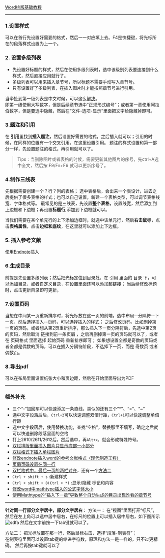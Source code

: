 
[Word排版基础教程](https://www.bilibili.com/video/BV1YQ4y1M73G/?spm_id_from=333.1007.top_right_bar_window_custom_collection.content.click&vd_source=9b0f22ba38b29446d9922bddebde1c5d)

---
### 1.设置样式
可以在首行先设置好需要的格式，然后一一对应填上去。F4是快捷键，将光标所在的段落样式设置为上一个。
### 2. 设置多级列表
* 先设置好标题的样式，然后在使用多级列表时，选中该级别列表要连接到什么样式，然后直接应用就行了。  
* 多级列表可以用来插入章节号，所以标题不需要手动写入章节号。    
* 只有设置好了多级列表，在插入图片时才能按照章节号进行引用。  


当牵扯到第一级列表是中文时候，可以这么[解决](https://blog.csdn.net/qq_42191914/article/details/105936695)。  
即第一级使用大写数字，但是后续章节选中“正规形式编号”；或者第一章使用阿拉伯数字，但是要选中隐藏，然后在“文件-选项-显示”里面把文字给隐藏掉即可。    


### 3.题注和引用
在 **引用**里找到**插入题注**，然后设置好需要的格式，之后插入就可以；引用的时候，在同样的位置有一个交叉引用，在这里设置引用。
题注的样式设置和第一部分一样，先设置题注的格式，再引用就可以了。
> Tips：当删除图片或者表格的时候，需要更新其他图片的序号，先ctrl+A选中全文，然后按 F9/Fn+F9 就可以更新序号了。
### 4.制作三线表
先根据需要创建一个？行？列的表格；
选中表格后，会出来一个表设计，进去之后提供了很多表格的样式；也可以自己设置，新建一个表格类型，可以调节表格线宽、字体格式等。
最常见的是三线表，先设置**整个表格**，设置线宽，然后添加到上边框和下边框；再设置**标题行**,添加到下边框就可以。

当我们需要在某个单元行的上下添加边框时，就选中该单元行，然后**右击鼠标**，点击**表格属性**，点击**边框和底纹**，在这里就可以添加上下边框。
### 5. 插入参考文献
使用[Endnote](./Endnote.md)插入
### 6.生成目录
前提是先设置多级列表；然后把光标定位到目录处，在 引用 里面的 目录 下，可以添加目录，或者自定义目录，在设置里面还可以添加超链接；
当后续修改标题时，点击更新目录即可更新。
### 7.设置页码
当想在中间某一页重新排序时，将光标放在这一页的前端，选中布局--分隔符--下一页，然后选择插入--页码，可以选择插入的样式；
之后修改页码，比如删掉第一页的页码，或者想从第2页重新排序，那么插入下一页分隔符后，先选中第2页的页码，然后取消 链接到前一条页眉 ，之后再删掉第一页的页码就可以了，或者在 页码格式 里面选择 起始页码 重新排序即可；
如果想设置全都是奇数的页码或者全都是偶数的页码，可以在插入分隔符阶段，不选择下一页，而是 奇数页 或者 偶数页。

### 8.导出pdf
可以在布局里面设置纸张大小和页边距，然后在开始里面导出为PDF


---

### 额外补充
* 三个“-”加回车可以快速添加一条直线，类似的还有三个“*”、“=”、“~”
* 选中文字段落后后，`Ctrl+2`可以快速调整双倍行距，`Ctrl+1`可以快速调整单倍行距
* 选中文字段落后，使用替换功能，查找“空格”，替换那里不填写，确定之后就可以快速删除段落里面的空格
* 打上2610/2611/2612后，然后选中，再`Alt+x`，就会形成特殊符号。
* [双栏排版里面插入图片只显示底部一小部分](https://blog.csdn.net/weixin_57242009/article/details/126029034?utm_medium=distribute.pc_relevant.none-task-blog-2~default~baidujs_baidulandingword~default-0-126029034-blog-106399018.235^v43^control&spm=1001.2101.3001.4242.1&utm_relevant_index=3)
* [双栏格式下插入单栏图片](https://blog.csdn.net/weixin_46902019/article/details/131234418?spm=1001.2101.3001.6650.5&utm_medium=distribute.pc_relevant.none-task-blog-2%7Edefault%7EBlogCommendFromBaidu%7ERate-5-131234418-blog-125625885.235%5Ev43%5Econtrol&depth_1-utm_source=distribute.pc_relevant.none-task-blog-2%7Edefault%7EBlogCommendFromBaidu%7ERate-5-131234418-blog-125625885.235%5Ev43%5Econtrol&utm_relevant_index=7)
* [修改endnote插入word的参考文献格式（现代制造工程）](https://blog.csdn.net/weixin_42616244/article/details/103539129)
* [页眉页码设置在同一行](https://zhidao.baidu.com/question/342895711.html#:~:text=%E6%96%B9%E6%B3%95%E6%AD%A5%E9%AA%A4%E5%A6%82%E4%B8%8B%EF%BC%9A%201%E3%80%81%E6%89%93%E5%BC%80%E9%9C%80%E8%A6%81%E6%93%8D%E4%BD%9C%E7%9A%84WORD%E6%96%87%E6%A1%A3%EF%BC%8C%E5%9C%A8%E6%8F%92%E5%85%A5%E9%80%89%E9%A1%B9%E5%8D%A1%E4%B8%AD%E7%82%B9%E5%87%BB%E2%80%9C%E9%A1%B5%E7%9C%89%E2%80%9D%EF%BC%8C%E5%B9%B6%E6%A0%B9%E6%8D%AE%E9%9C%80%E8%A6%81%E5%8F%AF%E9%80%89%E6%8B%A9%E4%B8%89%E6%A0%8F%E6%A0%B7%E5%BC%8F%E7%9A%84%E9%A1%B5%E7%9C%89%E6%8F%92%E5%85%A5%E3%80%82%20%E3%80%90%E6%96%B9%E4%BE%BF%E5%9C%A8%E5%90%8E%E9%9D%A2,%E4%B8%80%E6%A0%8F%E6%8F%92%E5%85%A5%E9%A1%B5%E7%A0%81%E3%80%91%202%E3%80%81%E8%BE%93%E5%85%A5%E9%A1%B5%E7%9C%89%E7%9B%B8%E5%85%B3%E6%96%87%E6%9C%AC%E5%86%85%E5%AE%B9%EF%BC%8C%E7%84%B6%E5%90%8E%E5%B0%86%E5%85%89%E6%A0%87%E5%81%9C%E5%9C%A8%E5%90%8E%E9%9D%A2%E4%B8%80%E6%A0%8F%E4%B8%8A%EF%BC%8C%E7%82%B9%E5%87%BB%E6%8F%92%E5%85%A5%E9%80%89%E9%A1%B9%E5%8D%A1%E4%B8%AD%E7%9A%84%E2%80%9C%E6%96%87%E6%A1%A3%E9%83%A8%E4%BB%B6%E2%80%9D%3E%E2%80%9C%E5%9F%9F%E2%80%9D%E3%80%82%203%E3%80%81%E5%9C%A8%E5%9F%9F%E5%90%8D%E4%B8%AD%E6%89%BE%E5%88%B0%E5%B9%B6%E7%82%B9%E5%87%BB%E2%80%9Cpage%E2%80%9D%EF%BC%8C%E7%84%B6%E5%90%8E%E5%9C%A8%E5%8F%B3%E4%BE%A7%E9%80%89%E6%8B%A9%E9%A1%B5%E7%A0%81%E6%A0%BC%E5%BC%8F%EF%BC%8C%E7%82%B9%E5%87%BB%E7%A1%AE%E5%AE%9A%E5%8D%B3%E5%8F%AF%E3%80%82%204%E3%80%81%E8%BF%94%E5%9B%9E%E4%B8%BB%E6%96%87%E6%A1%A3%EF%BC%8C%E5%8F%91%E7%8E%B0%E5%9C%A8word2007%E4%B8%AD%EF%BC%8C%E5%9C%A8%E9%A1%B6%E7%AB%AF%E6%8A%8A%E9%A1%B5%E7%9C%89%E9%A1%B5%E7%A0%81%E5%90%8C%E6%97%B6%E8%AE%BE%E7%BD%AE%E5%9C%A8%E5%90%8C%E4%B8%80%E8%A1%8C%E6%93%8D%E4%BD%9C%E5%AE%8C%E6%88%90%E3%80%82)
* [双栏格式中，最后一页的两栏对齐](https://zhidao.baidu.com/question/468801604.html#:~:text=%E7%AC%AC%E4%B8%80%E6%AD%A5%EF%BC%9A%E9%80%89%E4%BD%8F%E6%9C%80%E5%90%8E%E4%B8%80%E9%A1%B5%E6%89%80%E6%9C%89%E5%86%85%E5%AE%B9%EF%BC%8C%E9%A1%B5%E9%9D%A2%E5%B8%83%E5%B1%80%EF%BC%8C%E5%88%86%E6%A0%8F%EF%BC%8C%E4%B8%80%E6%A0%8F%EF%BC%9B,%E7%AC%AC%E4%BA%8C%E6%AD%A5%EF%BC%9A%E5%9C%A8%E6%9C%80%E5%90%8E%E4%B8%80%E9%A1%B5%E7%9A%84%E6%9C%80%E5%90%8E%E4%B8%80%E8%A1%8C%E5%9B%9E%E8%BD%A6%EF%BC%8C%E5%86%8D%E9%80%89%E4%BD%8F%E6%9C%80%E5%90%8E%E4%B8%80%E9%A1%B5%E6%89%80%E6%9C%89%E5%86%85%E5%AE%B9%EF%BC%88%E4%B8%8D%E5%8C%85%E6%8B%AC%E6%9C%80%E5%90%8E%E5%A2%9E%E5%8A%A0%E7%9A%84%E7%A9%BA%E8%A1%8C%EF%BC%89%EF%BC%8C%E9%A1%B5%E9%9D%A2%E5%B8%83%E5%B1%80%EF%BC%8C%E5%88%86%E6%A0%8F%EF%BC%8C%E4%BA%8C%E6%A0%8F%EF%BC%8C%E5%8D%B3%E5%8F%AF%E5%AE%8C%E6%88%90%E3%80%82)，还有一个[方法二](https://blog.csdn.net/qq_15255077/article/details/106941858)
* `Ctrl + shift + s` :新建样式
* `Ctrl + shift + 8(Ctrl + *)` :显示/隐藏 标记和内容
* [修改word中mathtype插入的公式字体大小](https://www.mathtype.cn/jiqiao/piliang-xiugai-zitidaxiao.html)
* [使用Mathtype的“插入下一章”导致整个自动生成的目录出现难看的章节号](https://blog.csdn.net/a_cherry_blossoms/article/details/129119339)

---
**针对同一行部分文字居中，部分文字居右**：
方法一：
在“视图”里面打开“标尺”，然后在左上角可以选中居中居右，在标尺的位置上可以插入居中居右，如下图所示
![sdfa](./image/Word排版/制表符.jpg)
然后在文字前按一下tab键就可以了。

方法二：
把光标放置在那一行，然后鼠标右击，选择“段落-制表符”；    
在制表符里面可以设置tab键的缩进字符数，原理和方法一是一样的，只不过更精确。
然后再按tab键就可以了

---
